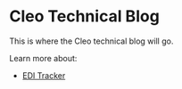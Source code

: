 # Cleo Technical Blog

This is where the Cleo technical blog will go.

Learn more about: 
- [EDI Tracker](/EDITracker/index.html)
<!-- - [DDF](/DDF/index.html)-->

